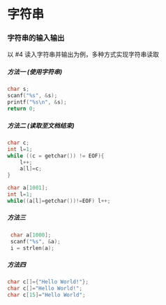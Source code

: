 # 字符串

### 字符串的输入输出

以 #4 读入字符串并输出为例，多种方式实现字符串读取

##### 方法一 (使用字符串)

```c
char s;
scanf("%s", &s);
printf("%s\n", &s);
return 0;
```

##### 方法二 (读取至文档结束)

```c
char c;
int l=1;
while ((c = getchar()) != EOF){
    l++;
    a[l]=c;
}
```

```c
char a[1001];
int l=1;
while((a[l]=getchar())!=EOF) l++;
```

##### 方法三

```c
 char a[1000];
 scanf("%s", &a);
 i = strlen(a);
```

##### 方法四

```c
char c[]={"Hello World!"};
char c[]="Hello World!";
char c[15]="Hello World";
```
